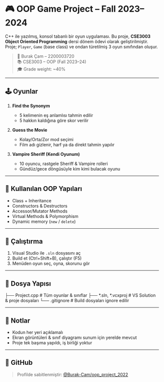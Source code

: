 # 🎮 OOP Game Project – Fall 2023–2024

C++ ile yazılmış, konsol tabanlı bir oyun uygulaması. Bu proje, **CSE3003 Object Oriented Programming** dersi dönem ödevi olarak geliştirilmiştir.  
Proje; `Player`, `Game` (base class) ve ondan türetilmiş 3 oyun sınıfından oluşur.

> 👤 Burak Çam – 2200003720  
> 📚 CSE3003 – OOP (Fall 2023–24)  
> 🎓 Grade weight: ~40%

---

## 🕹️ Oyunlar

1. **Find the Synonym**  
   - 5 kelimenin eş anlamlısı tahmin edilir  
   - 5 hakkın kaldığına göre skor verilir

2. **Guess the Movie**  
   - Kolay/Orta/Zor mod seçimi  
   - Film adı gizlenir, harf ya da direkt tahmin yapılır

3. **Vampire Sheriff (Kendi Oyunum)**  
   - 10 oyuncu, rastgele Sheriff & Vampire rolleri  
   - Gündüz/gece döngüsüyle kim kimi bulacak oyunu

---

## 🧱 Kullanılan OOP Yapıları

- Class + Inheritance  
- Constructors & Destructors  
- Accessor/Mutator Methods  
- Virtual Methods & Polymorphism  
- Dynamic memory (`new` / `delete`)

---

## 🚀 Çalıştırma

1. Visual Studio ile `.sln` dosyasını aç  
2. Build et (Ctrl+Shift+B), çalıştır (F5)  
3. Menüden oyun seç, oyna, skorunu gör

---

## 📁 Dosya Yapısı

├── Project.cpp # Tüm oyunlar & sınıflar
├── *.sln, *.vcxproj # VS Solution & proje dosyaları
└── .gitignore # Build dosyaları ignore edilir

---

## 📝 Notlar

- Kodun her yeri açıklamalı  
- Ekran görüntüleri & sınıf diyagramı sunum için yerelde mevcut  
- Proje tek başıma yapıldı, iş birliği yoktur

---

## 📎 GitHub

> Profilde sabitlenmiştir: [@Burak-Cam/oop_project_2022](https://github.com/Burak-Cam/oop_project_2022)

